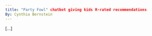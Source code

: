 ```yaml
---
title: "Party Fowl" chatbot giving kids R-rated recommendations
By: Cynthia Bernstein
---
```

[...]
